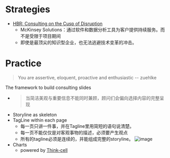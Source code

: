 # Strategies
- [HBR: Consulting on the Cusp of Disruption](https://hbr.org/2013/10/consulting-on-the-cusp-of-disruption)
  - McKinsey Solutions：通过软件和数据分析工具为客户提供持续服务。而不是受限于项目期间
  - 即使是最顶尖的知识型企业，也无法逃避技术变革的冲击。

# Practice
> You are assertive, eloquent, proactive and enthusiastic -- zuehlke

The framework to build consulting slides
- > 当简洁美观与重要信息不能同时兼顾，顾问们会偏向选择内容的完整呈现
- Storyline as skeleton
- TagLine within each page
  - 每一页只讲一件事，并在Tagline里用简短的语句说清楚。
  - 每一页不能仅仅是对客观事物的描述，必须要产生观点
  - 所有的tagline必须是连续的，并能组成完整的storyline。
  ![image](https://github.com/user-attachments/assets/feff0bb3-37c9-48e2-873a-f94b53783b16)
- Charts
  - powered by [Think-cell](https://www.think-cell.com/)

